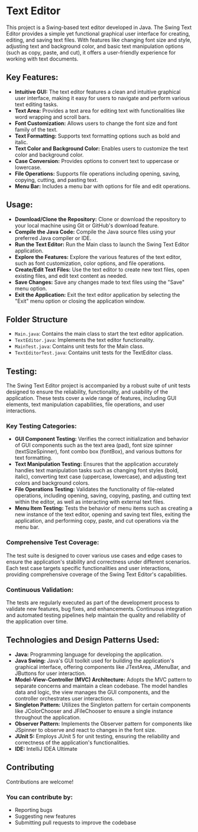 # Text Editor
This project is a Swing-based text editor developed in Java. The Swing Text Editor provides a simple yet functional graphical user interface for creating, editing, and saving text files. With features like changing font size and style, adjusting text and background color, and basic text manipulation options (such as copy, paste, and cut), it offers a user-friendly experience for working with text documents.

## Key Features:
- **Intuitive GUI:** The text editor features a clean and intuitive graphical user interface, making it easy for users to navigate and perform various text editing tasks.
- **Text Area:** Provides a text area for editing text with functionalities like word wrapping and scroll bars.
- **Font Customization:** Allows users to change the font size and font family of the text.
- **Text Formatting:** Supports text formatting options such as bold and italic.
- **Text Color and Background Color:** Enables users to customize the text color and background color.
- **Case Conversion:** Provides options to convert text to uppercase or lowercase.
- **File Operations:** Supports file operations including opening, saving, copying, cutting, and pasting text.
- **Menu Bar:** Includes a menu bar with options for file and edit operations.

## Usage:
- **Download/Clone the Repository:** Clone or download the repository to your local machine using Git or GitHub's download feature.
- **Compile the Java Code:** Compile the Java source files using your preferred Java compiler or IDE.
- **Run the Text Editor:** Run the Main class to launch the Swing Text Editor application.
- **Explore the Features:** Explore the various features of the text editor, such as font customization, color options, and file operations.
- **Create/Edit Text Files:** Use the text editor to create new text files, open existing files, and edit text content as needed.
- **Save Changes:** Save any changes made to text files using the "Save" menu option.
- **Exit the Application:** Exit the text editor application by selecting the "Exit" menu option or closing the application window.

## Folder Structure
- `Main.java`: Contains the main class to start the text editor application.
- `TextEditor.java`: Implements the text editor functionality.
- `MainTest.java`: Contains unit tests for the Main class.
- `TextEditorTest.java`: Contains unit tests for the TextEditor class.


## Testing:
The Swing Text Editor project is accompanied by a robust suite of unit tests designed to ensure the reliability, functionality, and usability of the application. These tests cover a wide range of features, including GUI elements, text manipulation capabilities, file operations, and user interactions.

### Key Testing Categories:
- **GUI Component Testing:** Verifies the correct initialization and behavior of GUI components such as the text area (pad), font size spinner (textSizeSpinner), font combo box (fontBox), and various buttons for text formatting.
- **Text Manipulation Testing:** Ensures that the application accurately handles text manipulation tasks such as changing font styles (bold, italic), converting text case (uppercase, lowercase), and adjusting text colors and background colors.
- **File Operations Testing:** Validates the functionality of file-related operations, including opening, saving, copying, pasting, and cutting text within the editor, as well as interacting with external text files.
- **Menu Item Testing:** Tests the behavior of menu items such as creating a new instance of the text editor, opening and saving text files, exiting the application, and performing copy, paste, and cut operations via the menu bar.

### Comprehensive Test Coverage:
The test suite is designed to cover various use cases and edge cases to ensure the application's stability and correctness under different scenarios. Each test case targets specific functionalities and user interactions, providing comprehensive coverage of the Swing Text Editor's capabilities.

### Continuous Validation:
The tests are regularly executed as part of the development process to validate new features, bug fixes, and enhancements. Continuous integration and automated testing pipelines help maintain the quality and reliability of the application over time.

## Technologies and Design Patterns Used:
- **Java:** Programming language for developing the application.
- **Java Swing:** Java's GUI toolkit used for building the application's graphical interface, offering components like JTextArea, JMenuBar, and JButtons for user interaction.
- **Model-View-Controller (MVC) Architecture:** Adopts the MVC pattern to separate concerns and maintain a clean codebase. The model handles data and logic, the view manages the GUI components, and the controller orchestrates user interactions.
- **Singleton Pattern:** Utilizes the Singleton pattern for certain components like JColorChooser and JFileChooser to ensure a single instance throughout the application.
- **Observer Pattern:** Implements the Observer pattern for components like JSpinner to observe and react to changes in the font size.
- **JUnit 5:** Employs JUnit 5 for unit testing, ensuring the reliability and correctness of the application's functionalities.
- **IDE:** IntelliJ IDEA Ultimate


## Contributing
Contributions are welcome! 

### You can contribute by:
-  Reporting bugs
-  Suggesting new features
-  Submitting pull requests to improve the codebase
